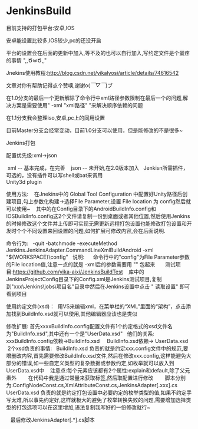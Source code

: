 # JenkinsBuild

目前支持的打包平台:安卓,IOS

安卓能设置比较多,IOS较少,pc的还没开启

平台的设置会在后面的更新中加入,等不及的也可以自行加入,写约定文件是个蛋疼的事情 ",,ԾㅂԾ,,"

Jnekins使用教程:http://blog.csdn.net/yikalyosi/article/details/74616542 

文章对你有帮助记得点个赞噢,谢谢o(*￣▽￣*)ブ

在1.0分支的最后一个更新解除了命令行中xml路径参数限制在最后一个的问题,解决方案是需要使用" -xml "xml路径" "来解决顺序依赖的问题

在1.1分支我会整理iso,安卓,pc上的同用设置

目前Master分支会经常变动，目前1.0分支可以使用，但是能修改的不是很多~

Jenkins打包
 
 配置优先级:xml->json
 
  xml -- 基本完成，在完善
  
  json -- 未开始,在2.0版本加入
  
Jenkisn所需插件，可选的，没有插件可以写shell或bat来调用  	
   Unity3d plugin
   
使用方法:
    在Jnekins中的	Global Tool Configuration 中配置好Unity路径后创建项目,勾上参数化构建->选择File Parameter,设置	File location 为 config然后就可以使用~
    其中的在Config目录下的AndroidBuildInfo.config和IOSBuildInfo.config这2个文件请复制一份到桌面或者其他位置,然后使用Jenkins的时候修改这个文件并上传即可实现无需更新远程打包设置也能修改打包设置和开发时个个不同设置来回设置的问题,如何扩展可修改内容,会在后面说明.

命令行为:
   -quit -batchmode -executeMethod Jenkins.JenkinsAdapter.CommandLineXmlBuildAndroid -xml "${WORKSPACE}\config"
   说明:
      命令行中的"config"为File Parameter参数的File location值,注意一点的就是 -xml后的参数需要用 "" 包起来
      
 测试项目:https://github.com/yika-aixi/JenkinsBuildTest
    库中的JenkinsProjectConfig目录下的Config.xml是Jenkins测试项目,复制到"xxx\Jenkins\jobs\项目名"目录中然后在Jenkins设置中点击 "	
读取设置" 即可看到项目

使用约定文件(xsd)：
  用VS来编辑xml，在菜单栏的“XML”里面的“架构”，点击添加找到BuildInfo.xsd就可以使用,其他编辑器应该也是类似

修改扩展:
  首先xxxxBuildInfo.config配置文件有1个约定格式的xsd文件名为"BuildInfo.xsd",其中还有一个是"UserData.xsd"
   他们的关系:
      xxxBuildInfo.config依赖->BuildInfo.xsd
      BuildInfo.xsd依赖-> UserData.xsd
  2个xsd负责的事情:
    BuildInfo.xsd 负责的就是约定xxx.config文件中的规范,要增删改内容,首先需要修改BuildInfo.xsd文件,然后在修改xxx.config,这样能避免大部分的错误,如一些自定义类型的复杂数据或参数约定,如枚举就可以放入到UserData.xsd中
    注意点:每个元素应该都有2个属性:explain和default,除了父元素外
    
    在代码中我是通过常量来获取标签,然后取配置进行修改
        脚本分别为:ConfigNodeConst.cs,XmlAttributeConst.cs,JenkinsAdapter[.xxx].cs
    UserData.xsd 负责的就是约定打包设置中必要约定的枚举类型的值,如果不约定手写太难,所以事先约定好,这样就极大的避免了枚举转换失败的问题,需要增加选择类型的打包选项可以在这里增加,语法复制我写好的一份修改就行~
    
    最后修改JenkinsAdapter[.*].cs脚本
